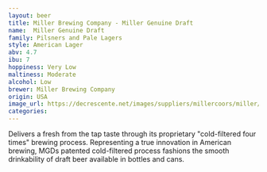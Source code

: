 ```yaml
---
layout: beer
title: Miller Brewing Company - Miller Genuine Draft
name:  Miller Genuine Draft
family: Pilsners and Pale Lagers 
style: American Lager
abv: 4.7
ibu: 7
hoppiness: Very Low
maltiness: Moderate
alcohol: Low
brewer: Miller Brewing Company
origin: USA
image_url: https://decrescente.net/images/suppliers/millercoors/miller/miller-genuine-draft/genuine-draft-bottle-lg.png
categories:
---
```


Delivers a fresh from the tap taste through its proprietary "cold-filtered four times" brewing process. Representing a true innovation in American brewing, MGDs patented cold-filtered process fashions the smooth drinkability of draft beer available in bottles and cans.